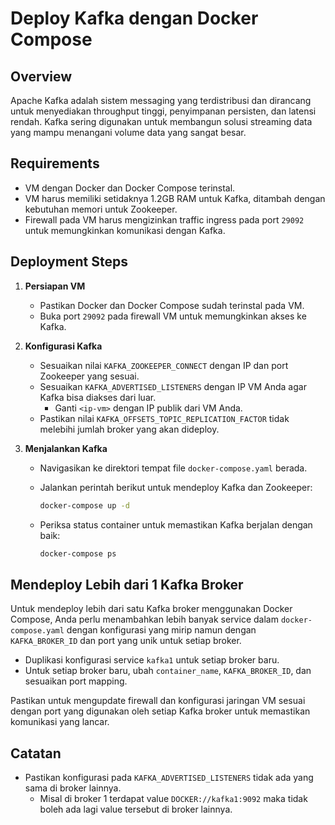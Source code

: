 # Deploy Kafka dengan Docker Compose

## Overview

Apache Kafka adalah sistem messaging yang terdistribusi dan dirancang untuk menyediakan throughput tinggi, penyimpanan persisten, dan latensi rendah. Kafka sering digunakan untuk membangun solusi streaming data yang mampu menangani volume data yang sangat besar.

## Requirements

- VM dengan Docker dan Docker Compose terinstal.
- VM harus memiliki setidaknya 1.2GB RAM untuk Kafka, ditambah dengan kebutuhan memori untuk Zookeeper.
- Firewall pada VM harus mengizinkan traffic ingress pada port `29092` untuk memungkinkan komunikasi dengan Kafka.

## Deployment Steps

1. **Persiapan VM**

   - Pastikan Docker dan Docker Compose sudah terinstal pada VM.
   - Buka port `29092` pada firewall VM untuk memungkinkan akses ke Kafka.

2. **Konfigurasi Kafka**

   - Sesuaikan nilai `KAFKA_ZOOKEEPER_CONNECT` dengan IP dan port Zookeeper yang sesuai.
   - Sesuaikan `KAFKA_ADVERTISED_LISTENERS` dengan IP VM Anda agar Kafka bisa diakses dari luar.
     - Ganti `<ip-vm>` dengan IP publik dari VM Anda.
   - Pastikan nilai `KAFKA_OFFSETS_TOPIC_REPLICATION_FACTOR` tidak melebihi jumlah broker yang akan dideploy.

3. **Menjalankan Kafka**

   - Navigasikan ke direktori tempat file `docker-compose.yaml` berada.
   - Jalankan perintah berikut untuk mendeploy Kafka dan Zookeeper:

     ```sh
     docker-compose up -d
     ```

   - Periksa status container untuk memastikan Kafka berjalan dengan baik:

     ```sh
     docker-compose ps
     ```

## Mendeploy Lebih dari 1 Kafka Broker

Untuk mendeploy lebih dari satu Kafka broker menggunakan Docker Compose, Anda perlu menambahkan lebih banyak service dalam `docker-compose.yaml` dengan konfigurasi yang mirip namun dengan `KAFKA_BROKER_ID` dan port yang unik untuk setiap broker.

- Duplikasi konfigurasi service `kafka1` untuk setiap broker baru.
- Untuk setiap broker baru, ubah `container_name`, `KAFKA_BROKER_ID`, dan sesuaikan port mapping.

Pastikan untuk mengupdate firewall dan konfigurasi jaringan VM sesuai dengan port yang digunakan oleh setiap Kafka broker untuk memastikan komunikasi yang lancar.

## Catatan

- Pastikan konfigurasi pada `KAFKA_ADVERTISED_LISTENERS` tidak ada yang sama di broker lainnya.
  - Misal di broker 1 terdapat value `DOCKER://kafka1:9092` maka tidak boleh ada lagi value tersebut di broker lainnya.
